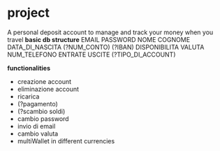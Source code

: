# project
A personal deposit account to manage and track your money when you travel 
**basic db structure**
EMAIL  PASSWORD  NOME  COGNOME  DATA_DI_NASCITA  (?NUM_CONTO)  (?IBAN)  DISPONIBILITA  VALUTA  NUM_TELEFONO  ENTRATE  USCITE  (?TIPO_DI_ACCOUNT)

**functionalities**
- creazione account
- eliminazione account
- ricarica
- (?pagamento)
- (?scambio soldi)
- cambio password
- invio di email
- cambio valuta
- multiWallet in different currencies
